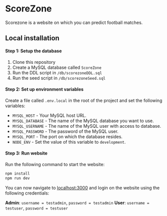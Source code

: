 # ScoreZone

Scorezone is a website on which you can predict football matches.

## Local installation

#### Step 1: Setup the database

1. Clone this repository
2. Create a MySQL database called `ScoreZone`
3. Run the DDL script in `/db/scorezoneDDL.sql`
4. Run the seed script in `/db/scorezoneSeed.sql`

#### Step 2: Set up environment variables

Create a file called `.env.local` in the root of the project and set the following variables:

-   `MYSQL_HOST` - Your MySQL host URL.
-   `MYSQL_DATABASE` - The name of the MySQL database you want to use.
-   `MYSQL_USERNAME` - The name of the MySQL user with access to database.
-   `MYSQL_PASSWORD` - The password of the MySQL user.
-   `MYSQL_PORT` - The port on which the database resides.
-   `NODE_ENV` - Set the value of this variable to `development`.

#### Step 3: Run website

Run the following command to start the website:

```bash
npm install
npm run dev
```

You can now navigate to [localhost:3000](localhost:3000) and login on the website using the following credentials:

**Admin**: `username = testadmin`, `password = testadmin`
**User**: `username = testuser`, `password = testuser`
